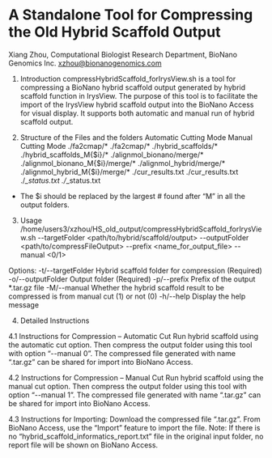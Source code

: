 # A Standalone Tool for Compressing the Old Hybrid Scaffold Output
Xiang Zhou, Computational Biologist
Research Department, BioNano Genomics Inc.
xzhou@bionanogenomics.com

1.	Introduction
compressHybridScaffold_forIrysView.sh is a tool for compressing a BioNano hybrid scaffold output generated by hybrid scaffold function in IrysView. The purpose of this tool is to facilitate the import of the IrysView hybrid scaffold output into the BioNano Access for visual display. It supports both automatic and manual run of hybrid scaffold output.

2.	Structure of the Files and the folders
Automatic Cutting Mode	Manual Cutting Mode
./fa2cmap/*	./fa2cmap/*
./hybrid_scaffolds/*	./hybrid_scaffolds_M{$i}/*
./alignmol_bionano/merge/*	./alignmol_bionano_M{$i}/merge/*
./alignmol_hybrid/merge/*	./alignmol_hybrid_M{$i}/merge/*
./cur_results.txt	./cur_results.txt
./*_status.txt	./*_status.txt

* The $i should be replaced by the largest # found after “M” in all the output folders.

3.	Usage
/home/users3/xzhou/HS_old_output/compressHybridScaffold_forIrysView.sh --targetFolder <path/to/hybrid/scaffold/output> --outputFolder <path/to/compressFileOutput> --prefix <name_for_output_file> --manual <0/1>

Options:
-t/--targetFolder	Hybrid scaffold folder for compression (Required)
-o/--outputFolder	Output folder (Required)
-p/--prefix		Prefix of the output *.tar.gz file
-M/--manual	Whether the hybrid scaffold result to be compressed is from manual cut (1) or not (0)
-h/--help		Display the help message

4.	Detailed Instructions

4.1	Instructions for Compression – Automatic Cut
Run hybrid scaffold using the automatic cut option. Then compress the output folder using this tool with option “--manual 0”. The compressed file generated with name “<prefix>.tar.gz” can be shared for import into BioNano Access.

4.2	Instructions for Compression – Manual Cut
Run hybrid scaffold using the manual cut option. Then compress the output folder using this tool with option “--manual 1”. The compressed file generated with name “<prefix>.tar.gz” can be shared for import into BioNano Access.

4.3	Instructions for Importing:
Download the compressed file “<prefix>.tar.gz”. From BioNano Access, use the “Import” feature to import the file.
Note: If there is no “hybrid_scaffold_informatics_report.txt” file in the original input folder, no report file will be shown on BioNano Access.


